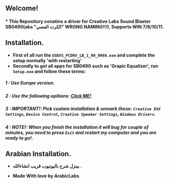 ## Welcome!

#### * **This Repository conatins a driver for Creative Labs Sound Blaster SB0490(aka "الكرت الفضي" WRONG NAMING!!!), Supports WIN 7/8/10/11.**

## Installation.

- **First of all run the `USBVS_PCDRV_LB_1_00_0060.exe` and complete the setup normally 'with restarting'**
- **Secondly to get all apps for SB0490 such as 'Grapic Equalizer', run `Setup.exe` and follow these terms:**
##### 1 : **Use Europe version.**
##### 2 : **Use the following opitions: [Click ME!](https://i.imgur.com/asc3WzN.png)**
##### 3 : **IMPORTANT!: Pick custom installation & unmark these: `Creative EAX Settings`, `Device Control`, `Creative Speaker Settings`, `Windows Drivers`.**
##### 4 : **NOTE!: When you finish the installation it will bug for couple of minutes, you need to press `Exit` and restart my computer and you are ready to go!.**

## Arabian Installation.

- **بينزل شرح باليوتيوب قريب انشاءالله .**

- **Made With love by ArabicLabs**.
